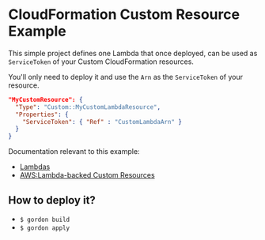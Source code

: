 CloudFormation Custom Resource Example
========================================

This simple project defines one Lambda that once deployed, can be used as ``ServiceToken`` of your Custom CloudFormation resources.

You'll only need to deploy it and use the ``Arn`` as the ``ServiceToken`` of your resource.

```json
"MyCustomResource": {
  "Type": "Custom::MyCustomLambdaResource",
  "Properties": {
    "ServiceToken": { "Ref" : "CustomLambdaArn" }
  }
}
```

Documentation relevant to this example:
 * [Lambdas](http://gordondoc.s3-website-eu-west-1.amazonaws.com/lambdas.html)
 * [AWS:Lambda-backed Custom Resources](http://docs.aws.amazon.com/AWSCloudFormation/latest/UserGuide/template-custom-resources-lambda.html)

How to deploy it?
------------------

* ``$ gordon build``
* ``$ gordon apply``
